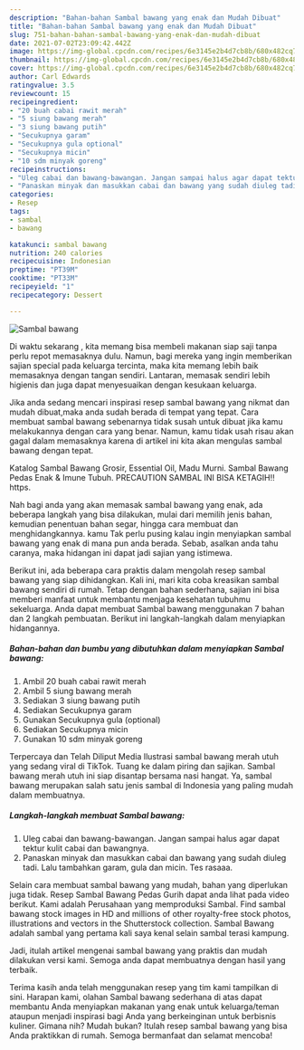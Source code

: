 ```yaml
---
description: "Bahan-bahan Sambal bawang yang enak dan Mudah Dibuat"
title: "Bahan-bahan Sambal bawang yang enak dan Mudah Dibuat"
slug: 751-bahan-bahan-sambal-bawang-yang-enak-dan-mudah-dibuat
date: 2021-07-02T23:09:42.442Z
image: https://img-global.cpcdn.com/recipes/6e3145e2b4d7cb8b/680x482cq70/sambal-bawang-foto-resep-utama.jpg
thumbnail: https://img-global.cpcdn.com/recipes/6e3145e2b4d7cb8b/680x482cq70/sambal-bawang-foto-resep-utama.jpg
cover: https://img-global.cpcdn.com/recipes/6e3145e2b4d7cb8b/680x482cq70/sambal-bawang-foto-resep-utama.jpg
author: Carl Edwards
ratingvalue: 3.5
reviewcount: 15
recipeingredient:
- "20 buah cabai rawit merah"
- "5 siung bawang merah"
- "3 siung bawang putih"
- "Secukupnya garam"
- "Secukupnya gula optional"
- "Secukupnya micin"
- "10 sdm minyak goreng"
recipeinstructions:
- "Uleg cabai dan bawang-bawangan. Jangan sampai halus agar dapat tektur kulit cabai dan bawangnya."
- "Panaskan minyak dan masukkan cabai dan bawang yang sudah diuleg tadi. Lalu tambahkan garam, gula dan micin. Tes rasaaa."
categories:
- Resep
tags:
- sambal
- bawang

katakunci: sambal bawang 
nutrition: 240 calories
recipecuisine: Indonesian
preptime: "PT39M"
cooktime: "PT33M"
recipeyield: "1"
recipecategory: Dessert

---
```



![Sambal bawang](https://img-global.cpcdn.com/recipes/6e3145e2b4d7cb8b/680x482cq70/sambal-bawang-foto-resep-utama.jpg)

Di waktu  sekarang , kita memang bisa membeli makanan siap saji tanpa perlu repot memasaknya dulu. Namun, bagi mereka yang ingin memberikan sajian special pada keluarga tercinta, maka kita memang lebih baik memasaknya dengan tangan sendiri. Lantaran, memasak sendiri lebih higienis dan juga dapat menyesuaikan dengan kesukaan keluarga.

Jika anda sedang mencari inspirasi resep sambal bawang yang nikmat dan mudah dibuat,maka anda sudah berada di tempat yang tepat. Cara membuat sambal bawang  sebenarnya tidak susah untuk dibuat jika kamu melakukannya dengan cara yang benar. Namun, kamu tidak usah risau akan gagal dalam memasaknya 
karena di artikel ini kita akan mengulas sambal bawang dengan tepat.  

Katalog Sambal Bawang Grosir, Essential Oil, Madu Murni. Sambal Bawang Pedas Enak &amp; Imune Tubuh. PRECAUTION SAMBAL INI BISA KETAGIH‼️ https.

Nah bagi anda yang akan memasak sambal bawang yang enak, ada beberapa langkah yang bisa dilakukan, mulai dari memilih jenis bahan, kemudian penentuan bahan segar, hingga cara membuat dan menghidangkannya. kamu Tak perlu pusing kalau ingin menyiapkan sambal bawang yang enak di mana pun anda berada. Sebab, asalkan anda  tahu caranya, maka hidangan ini dapat jadi sajian yang istimewa.

Berikut ini, ada beberapa cara praktis  dalam mengolah resep sambal bawang yang siap dihidangkan. Kali ini, mari kita coba kreasikan sambal bawang sendiri di rumah. Tetap dengan bahan sederhana, sajian ini bisa memberi manfaat untuk membantu menjaga kesehatan tubuhmu sekeluarga. Anda dapat membuat Sambal bawang menggunakan 7 bahan dan 2 langkah pembuatan. Berikut ini langkah-langkah dalam menyiapkan hidangannya.

<!--inarticleads1-->

##### Bahan-bahan dan bumbu yang dibutuhkan dalam menyiapkan Sambal bawang:

1. Ambil 20 buah cabai rawit merah
1. Ambil 5 siung bawang merah
1. Sediakan 3 siung bawang putih
1. Sediakan Secukupnya garam
1. Gunakan Secukupnya gula (optional)
1. Sediakan Secukupnya micin
1. Gunakan 10 sdm minyak goreng


Terpercaya dan Telah Diliput Media  Ilustrasi sambal bawang merah utuh yang sedang viral di TikTok. Tuang ke dalam piring dan sajikan. Sambal bawang merah utuh ini siap disantap bersama nasi hangat. Ya, sambal bawang merupakan salah satu jenis sambal di Indonesia yang paling mudah dalam membuatnya. 

<!--inarticleads2-->

##### Langkah-langkah membuat Sambal bawang:

1. Uleg cabai dan bawang-bawangan. Jangan sampai halus agar dapat tektur kulit cabai dan bawangnya.
1. Panaskan minyak dan masukkan cabai dan bawang yang sudah diuleg tadi. Lalu tambahkan garam, gula dan micin. Tes rasaaa.


Selain cara membuat sambal bawang yang mudah, bahan yang diperlukan juga tidak. Resep Sambal Bawang Pedas Gurih dapat anda lihat pada video berikut. Kami adalah Perusahaan yang memproduksi Sambal. Find sambal bawang stock images in HD and millions of other royalty-free stock photos, illustrations and vectors in the Shutterstock collection. Sambal Bawang adalah sambal yang pertama kali saya kenal selain sambal terasi kampung. 

Jadi, itulah artikel mengenai  sambal bawang  yang praktis dan mudah dilakukan versi kami. Semoga anda dapat membuatnya dengan hasil yang terbaik. 

Terima kasih anda telah menggunakan resep yang tim kami tampilkan di sini. Harapan kami, olahan  Sambal bawang sederhana di atas dapat membantu Anda menyiapkan makanan yang enak untuk keluarga/teman ataupun menjadi inspirasi bagi Anda yang berkeinginan untuk berbisnis kuliner. Gimana nih? Mudah bukan? Itulah resep sambal bawang yang bisa Anda praktikkan di rumah. Semoga bermanfaat dan selamat mencoba!

